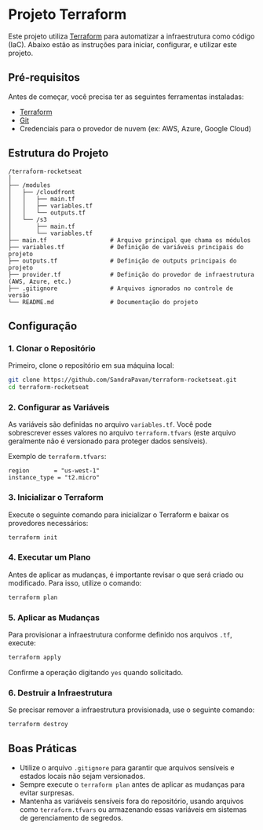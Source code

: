# Projeto Terraform

Este projeto utiliza [Terraform](https://www.terraform.io/) para automatizar a infraestrutura como código (IaC). Abaixo estão as instruções para iniciar, configurar, e utilizar este projeto.

## Pré-requisitos

Antes de começar, você precisa ter as seguintes ferramentas instaladas:

- [Terraform](https://www.terraform.io/downloads.html)
- [Git](https://git-scm.com/)
- Credenciais para o provedor de nuvem (ex: AWS, Azure, Google Cloud)

## Estrutura do Projeto

```
/terraform-rocketseat
│
├── /modules                 
│   ├── /cloudfront              
│   │   ├── main.tf
│   │   ├── variables.tf
│   │   └── outputs.tf
│   └── /s3             
│       ├── main.tf
│       └── variables.tf
├── main.tf                  # Arquivo principal que chama os módulos
├── variables.tf             # Definição de variáveis principais do projeto
├── outputs.tf               # Definição de outputs principais do projeto
├── provider.tf              # Definição do provedor de infraestrutura (AWS, Azure, etc.)
├── .gitignore               # Arquivos ignorados no controle de versão
└── README.md                # Documentação do projeto
```

## Configuração

### 1. Clonar o Repositório

Primeiro, clone o repositório em sua máquina local:

```bash
git clone https://github.com/SandraPavan/terraform-rocketseat.git
cd terraform-rocketseat
```

### 2. Configurar as Variáveis

As variáveis são definidas no arquivo `variables.tf`. Você pode sobrescrever esses valores no arquivo `terraform.tfvars` (este arquivo geralmente não é versionado para proteger dados sensíveis).

Exemplo de `terraform.tfvars`:

```hcl
region       = "us-west-1"
instance_type = "t2.micro"
```

### 3. Inicializar o Terraform

Execute o seguinte comando para inicializar o Terraform e baixar os provedores necessários:

```bash
terraform init
```

### 4. Executar um Plano

Antes de aplicar as mudanças, é importante revisar o que será criado ou modificado. Para isso, utilize o comando:

```bash
terraform plan
```

### 5. Aplicar as Mudanças

Para provisionar a infraestrutura conforme definido nos arquivos `.tf`, execute:

```bash
terraform apply
```

Confirme a operação digitando `yes` quando solicitado.

### 6. Destruir a Infraestrutura

Se precisar remover a infraestrutura provisionada, use o seguinte comando:

```bash
terraform destroy
```

## Boas Práticas

- Utilize o arquivo `.gitignore` para garantir que arquivos sensíveis e estados locais não sejam versionados.
- Sempre execute o `terraform plan` antes de aplicar as mudanças para evitar surpresas.
- Mantenha as variáveis sensíveis fora do repositório, usando arquivos como `terraform.tfvars` ou armazenando essas variáveis em sistemas de gerenciamento de segredos.
